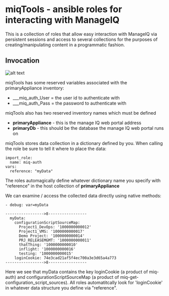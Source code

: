 # miqTools - ansible roles for interacting with ManageIQ

This is a collection of roles that allow easy interaction with ManageIQ via persistent sessions and access to several collections for the purposes of creating/manipulating content in a programmatic fashion.

## Invocation

![alt text](https://i.imgur.com/XPJQ2IE.png)

miqTools has some reserved variables associated with the primaryAppliance inventory:

* ___miq_auth_User = the user id to authenticate with
* ___miq_auth_Pass = the password to authenticate with

miqTools also has two reserved inventory names which must be defined

* **primaryAppliance** - this is the manage IQ web portal address
* **primaryDb** - this should be the database the manage IQ web portal runs on

miqTools stores data collection in a dictionary defined by you.  When calling the role be sure to tell it where to place the data:

```
import_role:
  name: miq-auth
vars:
  reference: "myData"
```

The roles automagically define whatever dictionary name you specify with "reference" in the host collection of **primaryAppliance**

We can examine / access the collected data directly using native methods:

```
- debug: var=myData

----------------->8-----------------
  myData:
    configurationScriptSourceMap:
      Project1_DevOps: '1000000000012'
      Project1_VMS: '1000000000017'
      Demo Project: '1000000000014'
      PRJ_RELEASEMGMT: '1000000000011'
      thatThing: '1000000000010'
      inflight: '1000000000016'
      testing: '1000000000015'
    loginCookie: 74e3cad21af5f4ec700a3e3d65a4a773
----------------->8-----------------
```
Here we see that myData contains the key loginCookie (a product of miq-auth) and configurationScriptSourceMap (a product of miq-get-configuration_script_sources).  All roles automatitcally look for 'loginCookie' in whatever data structure you define via "reference".
